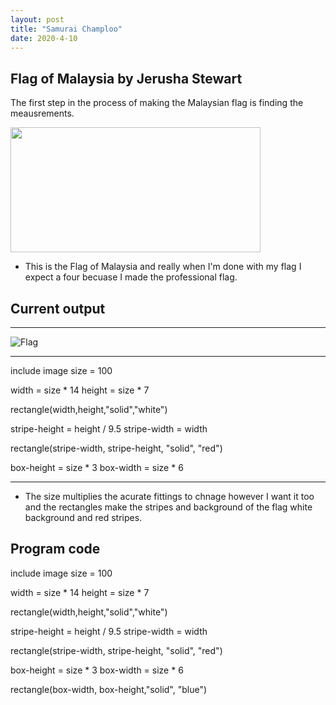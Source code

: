 ```yaml
---
layout: post
title: "Samurai Champloo"
date: 2020-4-10
---
```


<h2> Flag of Malaysia by Jerusha Stewart </h2>

<p>The first step in the process of making the Malaysian flag is finding the meausrements. </p>

<img src="https://upload.wikimedia.org/wikipedia/commons/b/b8/Construction_sheet_of_Flag_of_Malaysia.svg" width="400px" height="200px">
 
-   This is the Flag of Malaysia and really when I'm done with my flag I expect a four becuase I made the professional flag.




## Current output

* * *
![Flag](file:///C:/Users/JS/Pictures/Screenshot%20(76).png)
* * *


include image
size = 100

width = size * 14
height = size * 7

rectangle(width,height,"solid","white")

stripe-height = height / 9.5
stripe-width = width

rectangle(stripe-width, stripe-height, "solid", "red")

box-height = size * 3
box-width = size * 6

* * *

-   The size multiplies the acurate fittings to chnage however I want it too and the rectangles make the stripes and background of the flag white background and red stripes.

 



## Program code
include image
size = 100

width = size * 14
height = size * 7

rectangle(width,height,"solid","white")

stripe-height = height / 9.5
stripe-width = width

rectangle(stripe-width, stripe-height, "solid", "red")

box-height = size * 3
box-width = size * 6

rectangle(box-width, box-height,"solid", "blue")
